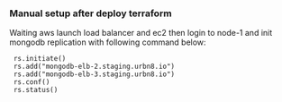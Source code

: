 ### Manual setup after deploy terraform

Waiting aws launch load balancer and ec2 then login to node-1 and init mongodb replication with following command below:


```
 rs.initiate()
 rs.add("mongodb-elb-2.staging.urbn8.io")
 rs.add("mongodb-elb-3.staging.urbn8.io")
 rs.conf()
 rs.status()

```
